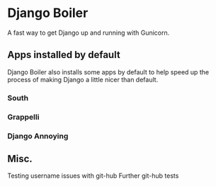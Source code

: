 # Django Boiler
A fast way to get Django up and running with Gunicorn.

## Apps installed by default
Django Boiler also installs some apps by default to help speed up the process of making Django a
little nicer than default.

### South
### Grappelli
### Django Annoying



## Misc.
Testing username issues with git-hub
Further git-hub tests
